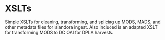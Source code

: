 # XSLTs

Simple XSLTs for cleaning, transforming, and splicing up MODS, MADS, and other metadata files for Islandora ingest. Also included is an adapted XSLT for transforming MODS to DC OAI for DPLA harvests.
